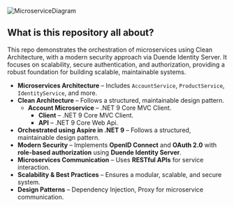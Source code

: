 
![MicroserviceDiagram](https://github.com/user-attachments/assets/9947524a-9561-4e5f-8815-e8b260842377)

## What is this repository all about?

This repo demonstrates the orchestration of microservices using Clean Architecture, with a modern security approach via Duende Identity Server. It focuses on scalability, secure authentication, and authorization, providing a robust foundation for building scalable, maintainable systems.

- **Microservices Architecture** – Includes `AccountService`, `ProductService`, `IdentityService`, and more.  
- **Clean Architecture** – Follows a structured, maintainable design pattern.  
  - **Account Microservice** – .NET 9 Core MVC Client.
    - **Client** – .NET 9 Core MVC Client.
    - **API** – .NET 9 Core Web Api.
- **Orchestrated using Aspire in .NET 9** – Follows a structured, maintainable design pattern.  
- **Modern Security** – Implements **OpenID Connect** and **OAuth 2.0** with **role-based authorization** using **Duende Identity Server**.  
- **Microservices Communication** – Uses **RESTful APIs** for service interaction.  
- **Scalability & Best Practices** – Ensures a modular, scalable, and secure system.
- **Design Patterns** – Dependency Injection, Proxy for microservice communication.
  
